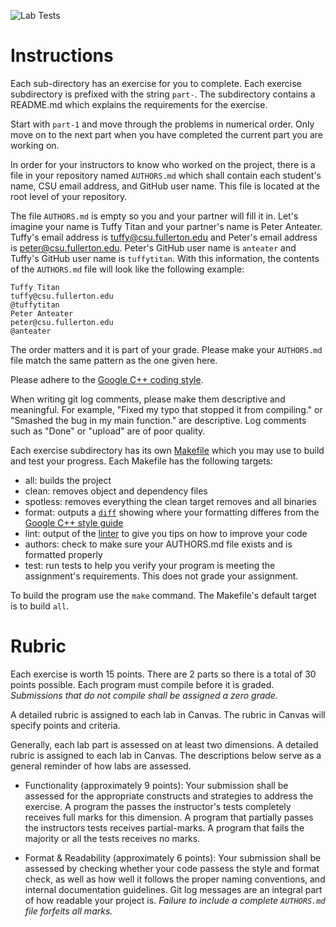 ![Lab Tests](../../actions/workflows/cc-lab-passing.yml/badge.svg)

# Instructions

Each sub-directory has an exercise for you to complete. Each exercise subdirectory is prefixed with the string `part-`. The subdirectory contains a README.md which explains the requirements for the exercise.

Start with `part-1` and move through the problems in numerical order. Only move on to the next part when you have completed the current part you are working on.

In order for your instructors to know who worked on the project, there is a file in your repository named `AUTHORS.md` which shall contain each student's name, CSU email address, and GitHub user name. This file is located at the root level of your repository.

The file `AUTHORS.md` is empty so you and your partner will fill it in. Let's imagine your name is Tuffy Titan and your partner's name is Peter Anteater. Tuffy's email address is tuffy@csu.fullerton.edu and Peter's email address is peter@csu.fullerton.edu. Peter's GitHub user name is `anteater` and Tuffy's GitHub user name is `tuffytitan`. With this information, the contents of the `AUTHORS.md` file will look like the following example:

```
Tuffy Titan
tuffy@csu.fullerton.edu
@tuffytitan
Peter Anteater
peter@csu.fullerton.edu
@anteater
```

The order matters and it is part of your grade. Please make your `AUTHORS.md` file match the same pattern as the one given here.

Please adhere to the [Google C++ coding style](https://google.github.io/styleguide/cppguide.html).

When writing git log comments, please make them descriptive and meaningful. For example, "Fixed my typo that stopped it from compiling." or "Smashed the bug in my main function." are descriptive. Log comments such as "Done" or "upload" are of poor quality.

Each exercise subdirectory has its own [Makefile](https://en.wikipedia.org/wiki/Makefile) which you may use to build and test your progress. Each Makefile has the following targets:

* all: builds the project
* clean: removes object and dependency files
* spotless: removes everything the clean target removes and all binaries
* format: outputs a [`diff`](https://en.wikipedia.org/wiki/Diff) showing where your formatting differes from the [Google C++ style guide](https://google.github.io/styleguide/cppguide.html)
* lint: output of the [linter](https://en.wikipedia.org/wiki/Lint_(software)) to give you tips on how to improve your code
* authors: check to make sure your AUTHORS.md file exists and is formatted properly
* test: run tests to help you verify your program is meeting the assignment's requirements. This does not grade your assignment.

To build the program use the `make` command. The Makefile's default target is to build `all`.

# Rubric

Each exercise is worth 15 points. There are 2 parts so there is a total of 30 points possible. Each program must compile before it is graded. _Submissions that do not compile shall be assigned a zero grade._

A detailed rubric is assigned to each lab in Canvas. The rubric in Canvas will specify points and criteria.

Generally, each lab part is assessed on at least two dimensions. A detailed rubric is assigned to each lab in Canvas. The descriptions below serve as a general reminder of how labs are assessed.

* Functionality (approximately 9 points): Your submission shall be assessed for the appropriate constructs and strategies to address the exercise. A program the passes the instructor's tests completely receives full marks for this dimension. A program that partially passes the instructors tests receives partial-marks. A program that fails the majority or all the tests receives no marks.

* Format & Readability (approximately 6 points): Your submission shall be assessed by checking whether your code passess the style and format check, as well as how well it follows the proper naming conventions, and internal documentation guidelines. Git log messages are an integral part of how readable your project is. _Failure to include a complete `AUTHORS.md` file forfeits all marks._
